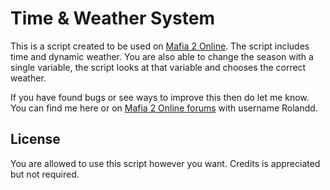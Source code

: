 # Time & Weather System
This is a script created to be used on [Mafia 2 Online](http://mafia2-online.com).
The script includes time and dynamic weather. You are also able to change the season with a single variable, the script looks at that variable and chooses the correct weather.

If you have found bugs or see ways to improve this then do let me know.
You can find me here or on [Mafia 2 Online forums](http://forum.mafia2-online.com) with username Rolandd.

## License
You are allowed to use this script however you want. Credits is appreciated but not required.
